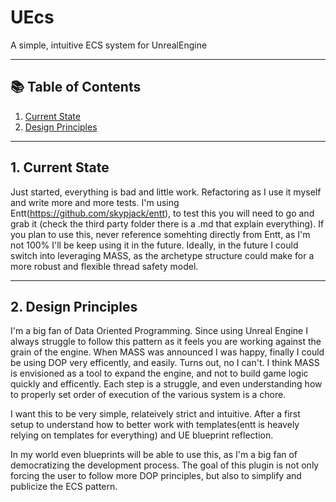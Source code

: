 # UEcs
A simple, intuitive ECS system for UnrealEngine

---

## 📚 Table of Contents

1. [Current State](#1-Current-State)
1. [Design Principles](#1-Design-Principles)

---

## 1. Current State
Just started, everything is bad and little work. Refactoring as I use it myself and write more and more tests.
I'm using Entt(https://github.com/skypjack/entt), to test this you will need to go and grab it (check the third party folder there is a .md that explain everything). If you plan to use this, never reference somehting directly from Entt, as I'm not 100% I'll be keep using it in the future.
Ideally, in the future I could switch into leveraging MASS, as the archetype structure could make for a more robust and flexible thread safety model. 

---

## 2. Design Principles

I'm a big fan of Data Oriented Programming. Since using Unreal Engine I always struggle to follow this pattern as it feels you are working against the grain of the engine.
When MASS was announced I was happy, finally I could be using DOP very efficently, and easily. Turns out, no I can't. I think MASS is envisioned as a tool to expand the engine, and not to build game logic quickly and efficently. Each step is a struggle, and even understanding how to properly set order of execution of the various system is a chore.

I want this to be very simple, relateively strict and intuitive. After a first setup to understand how to better work with templates(entt is heavely relying on templates for everything) and UE blueprint reflection.

In my world even blueprints will be able to use this, as I'm a big fan of democratizing the development process. The goal of this plugin is not only forcing the user to follow more DOP principles, but also to simplify and publicize the ECS pattern.

